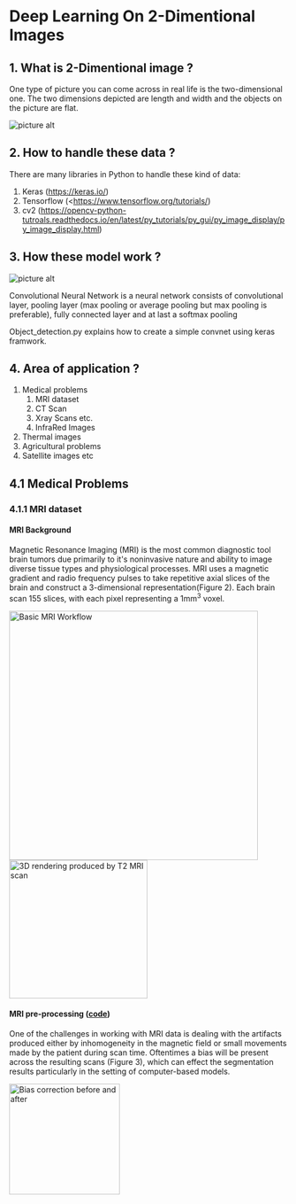 # Deep Learning On 2-Dimentional Images

## 1. What is 2-Dimentional image ? 
One type of picture you can come across in real life is the two-dimensional one. The two dimensions depicted are length and width and the objects on the picture are flat.


![picture alt](https://vignette.wikia.nocookie.net/animal-jam-clans-1/images/e/e7/2d.jpg/revision/latest?cb=20160919185703 "Title is optional")



## 2. How to handle these data ?
There are many libraries in Python to handle these kind of data:
  1. Keras (<https://keras.io/>)
  2. Tensorflow (<https://www.tensorflow.org/tutorials/)
  3. cv2 (<https://opencv-python-tutroals.readthedocs.io/en/latest/py_tutorials/py_gui/py_image_display/py_image_display.html>)
  


## 3. How these model work ?

![picture alt](https://www.researchgate.net/publication/314282902/figure/fig1/AS:469481303613440@1488944473917/Architecture-of-the-proposed-CNN-model-with-2-convolutional-layers.png "Title is optional")



Convolutional Neural Network is a neural network consists of convolutional layer, pooling layer (max pooling or average pooling but max pooling is preferable), fully connected layer and at last a softmax pooling

Object_detection.py explains how to create a simple convnet using keras framwork.



## 4. Area of application ?
1. Medical problems
    1. MRI dataset
    2. CT Scan
    3. Xray Scans etc.
    4. InfraRed Images
2. Thermal images
3. Agricultural problems 
4. Satellite images etc



## 4.1 Medical Problems
### 4.1.1 MRI dataset
#### MRI Background

Magnetic Resonance Imaging (MRI) is the most common diagnostic tool brain tumors due primarily to it's noninvasive nature and ability to image diverse tissue types and physiological processes. MRI uses a magnetic gradient and radio frequency pulses to take repetitive axial slices of the brain and construct a 3-dimensional representation(Figure 2). Each brain scan 155 slices, with each pixel representing a 1mm<sup>3</sup> voxel.  

<img alt="Basic MRI Workflow" src="https://github.com/naldeborgh7575/brain_segmentation/raw/master/images/MRI_workflow.png" width=450>
<img alt="3D rendering produced by T2 MRI scan" src="https://github.com/naldeborgh7575/brain_segmentation/raw/master/images/t29_143.gif" width=250>  



#### MRI pre-processing ([code](https://github.com/naldeborgh7575/brain_segmentation/blob/master/code/brain_pipeline.py))

One of the challenges in working with MRI data is dealing with the artifacts produced either by inhomogeneity in the magnetic field or small movements made by the patient during scan time. Oftentimes a bias will be present across the resulting scans (Figure 3), which can effect the segmentation results particularly in the setting of computer-based models.

<img alt="Bias correction before and after" src="https://github.com/naldeborgh7575/brain_segmentation/raw/master/images/n4_correction.png" width=200>  
